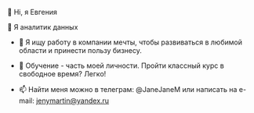 👋 Hi, я Евгения

👀 Я аналитик данных

- 💞️ Я ищу работу в компании мечты, чтобы развиваться в любимой области и принести пользу бизнесу.

- 🌱 Обучение - часть моей личности. Пройти классный курс в свободное время? Легко!
 
- 📫 Найти меня можно в телеграм: @JaneJaneM или написать на e-mail: jenymartin@yandex.ru

